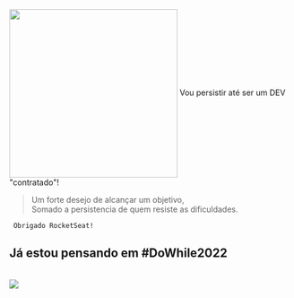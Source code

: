 
<div>
<img align="center" width="300" src="https://andrer54.github.io/media/certificado_em_imagem.png" />
 Vou persistir até ser um DEV "contratado"!  
</div>
  
   
> Um forte desejo de alcançar um objetivo,  
> Somado a persistencia de quem resiste as dificuldades.


 
     Obrigado RocketSeat!
     

## Já estou pensando em #DoWhile2022 ##

<br>
<div>
<img align='center' src="https://andrer54.github.io/media/certificado_em_imagem.png"/> 
</div>


 
